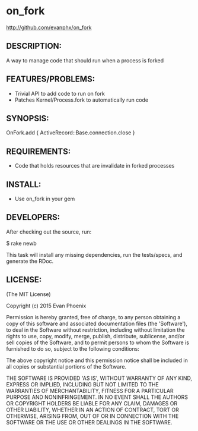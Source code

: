 # on_fork

http://github.com/evanphx/on_fork

## DESCRIPTION:

A way to manage code that should run when a process is forked

## FEATURES/PROBLEMS:

* Trivial API to add code to run on fork
* Patches Kernel/Process.fork to automatically run code

## SYNOPSIS:

  OnFork.add { ActiveRecord::Base.connection.close }

## REQUIREMENTS:

* Code that holds resources that are invalidate in forked processes

## INSTALL:

* Use on_fork in your gem

## DEVELOPERS:

After checking out the source, run:

  $ rake newb

This task will install any missing dependencies, run the tests/specs,
and generate the RDoc.

## LICENSE:

(The MIT License)

Copyright (c) 2015 Evan Phoenix

Permission is hereby granted, free of charge, to any person obtaining
a copy of this software and associated documentation files (the
'Software'), to deal in the Software without restriction, including
without limitation the rights to use, copy, modify, merge, publish,
distribute, sublicense, and/or sell copies of the Software, and to
permit persons to whom the Software is furnished to do so, subject to
the following conditions:

The above copyright notice and this permission notice shall be
included in all copies or substantial portions of the Software.

THE SOFTWARE IS PROVIDED 'AS IS', WITHOUT WARRANTY OF ANY KIND,
EXPRESS OR IMPLIED, INCLUDING BUT NOT LIMITED TO THE WARRANTIES OF
MERCHANTABILITY, FITNESS FOR A PARTICULAR PURPOSE AND NONINFRINGEMENT.
IN NO EVENT SHALL THE AUTHORS OR COPYRIGHT HOLDERS BE LIABLE FOR ANY
CLAIM, DAMAGES OR OTHER LIABILITY, WHETHER IN AN ACTION OF CONTRACT,
TORT OR OTHERWISE, ARISING FROM, OUT OF OR IN CONNECTION WITH THE
SOFTWARE OR THE USE OR OTHER DEALINGS IN THE SOFTWARE.
